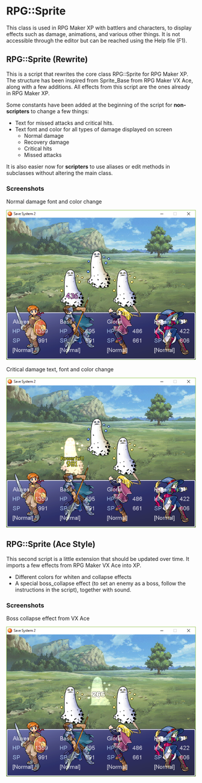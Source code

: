 # RPG::Sprite
This class is used in RPG Maker XP with battlers and characters, to display effects such as damage, animations, and various other things. It is not accessible through the editor but can be reached using the Help file (F1).


## RPG::Sprite (Rewrite)
This is a script that rewrites the core class RPG::Sprite for RPG Maker XP. The structure has been inspired from Sprite_Base from RPG Maker VX Ace, along with a few additions. All effects from this script are the ones already in RPG Maker XP.

Some constants have been added at the beginning of the script for **non-scripters** to change a few things:
* Text for missed attacks and critical hits.
* Text font and color for all types of damage displayed on screen
  * Normal damage
  * Recovery damage
  * Critical hits
  * Missed attacks

It is also easier now for **scripters** to use aliases or edit methods in subclasses without altering the main class.

### Screenshots

Normal damage font and color change

![Normal screen](../RPG-Sprite/rpg_sprite_screen1.png)

Critical damage text, font and color change

![Critical screen](../RPG-Sprite/rpg_sprite_screen2.png)


## RPG::Sprite (Ace Style)
This second script is a little extension that should be updated over time. It imports a few effects from RPG Maker VX Ace into XP.
- Different colors for whiten and collapse effects
- A special boss_collapse effect (to set an enemy as a boss, follow the instructions in the script), together with sound.

### Screenshots

Boss collapse effect from VX Ace

![Boss collapse](../RPG-Sprite/rpg_sprite_screen3.png)

